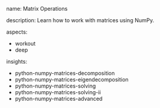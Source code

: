 name: Matrix Operations

description: Learn how to work with matrices using NumPy.

aspects:
  - workout
  - deep

insights:
  - python-numpy-matrices-decomposition
  - python-numpy-matrices-eigendecomposition
  - python-numpy-matrices-solving
  - python-numpy-matrices-solving-ii
  - python-numpy-matrices-advanced
